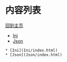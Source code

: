 
# 内容列表

[回到主页](https://charleechan.github.io/MyWiki)

* [Ini](Ini/index.html)
* [Json](Json/index.html)


```mind:height=300,title=内容概要,color
* [Ini](Ini/index.html)
* [Json](Json/index.html)
```
